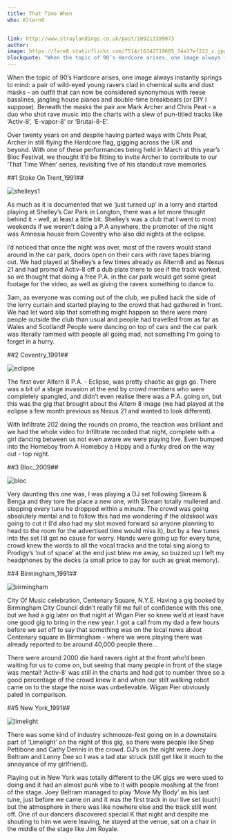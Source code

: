 ```yaml
---
title: That Time When
who: Altern8


link: http://www.straylandings.co.uk/post/109213399073
author:
image: https://farm8.staticflickr.com/7514/16342719605_34a37ef222_z.jpg
blockquote: "When the topic of 90’s Hardcore arises, one image always instantly springs to mind: a pair of wild-eyed young ravers clad in chemical suits and dust masks - an outfit that can now be considered synonymous with reese basslines, jangling house pianos and double-time breakbeats (or DIY I suppose). Beneath the masks the pair are Mark Archer and Chris Peat - a duo who shot rave music into the charts with a slew of pun-titled tracks like ‘Activ-8’, ‘E-vapor-8’ or ‘Brutal-8-E’."
---
```


When the topic of 90’s Hardcore arises, one image always instantly springs to mind: a pair of wild-eyed young ravers clad in chemical suits and dust masks - an outfit that can now be considered synonymous with reese basslines, jangling house pianos and double-time breakbeats (or DIY I suppose). Beneath the masks the pair are Mark Archer and Chris Peat - a duo who shot rave music into the charts with a slew of pun-titled tracks like ‘Activ-8’, ‘E-vapor-8’ or ‘Brutal-8-E’.

Over twenty years on and despite having parted ways with Chris Peat, Archer in still flying the Hardcore flag, gigging across the UK and beyond. With one of these performances being held in March at this year’s Bloc Festival, we thought it’d be fitting to invite Archer to contribute to our ‘That Time When’ series, revisiting five of his standout rave memories.

##1 Stoke On Trent_1991##

![shelleys1](https://farm8.staticflickr.com/7286/16184598900_219ac5fe00_o.jpg)

As much as it is documented that we ‘just turned up’ in a lorry and started playing at Shelley’s Car Park in Longton, there was a lot more thought behind it - well, at least a little bit. Shelley’s was a club that I went to most weekends if we weren’t doing a P.A anywhere, the promoter of the night was Amnesia house from Coventry who also did nights at the eclipse. 

I’d noticed that once the night was over, most of the ravers would stand around in the car park, doors open on their cars with rave tapes blaring out. We had played at Shelley’s a few times already as Altern8 and as Nexus 21 and had promo’d Activ-8 off a dub plate there to see if the track worked, so we thought that doing a free P.A. in the car park would get some great footage for the video, as well as giving the ravers something to dance to.

3am, as everyone was coming out of the club, we pulled back the side of the lorry curtain and started playing to the crowd that had gathered in front. We had let word slip that something might happen so there were more people outside the club than usual and people had travelled from as far as Wales and Scotland! People were dancing on top of cars and the car park was literally rammed with people all going mad, not something I’m going to forget in a hurry.

##2 Coventry_1991##

![eclipse](https://farm9.staticflickr.com/8615/16346010246_8cc4840a05_z.jpg)

The first ever Altern 8 P.A. - Eclipse, was pretty chaotic as gigs go. There was a bit of a stage invasion at the end by crowd members who were completely spangled, and didn’t even realise there was a P.A. going on, but this was the gig that brought about the Altern 8 image (we had played at the eclipse a few month previous as Nexus 21 and wanted to look different).

With Infiltrate 202 doing the rounds on promo, the reaction was brilliant and we had the whole video for Infiltrate recorded that night, complete with a girl dancing between us not even aware we were playing live. Even bumped into the Homeboy from A Homeboy a Hippy and a funky dred on the way out - top night.

##3 Bloc_2009##

![bloc](https://farm8.staticflickr.com/7446/16371986135_f38212dfd0_z.jpg)

Very daunting this one was, I was playing a DJ set following Skream & Benga and they tore the place a new one, with Skream totally mullered and stopping every tune he dropped within a minute. The crowd was going absolutely mental and to follow this had me wondering if the oldskool was going to cut it (I’d also had my slot moved forward so anyone planning to head to the room for the advertised time would miss it), but by a few tunes into the set I’d got no cause for worry. Hands were going up for every tune, crowd knew the words to all the vocal tracks and the total sing along to Prodigy’s ‘out of space’ at the end just blew me away, so buzzed up I left my headphones by the decks (a small price to pay for such as great memory).

##4 Birmingham_1991##

![birmingham](https://farm9.staticflickr.com/8625/15751993543_38846d981b_z.jpg)

City Of Music celebration, Centenary Square, N.Y.E. Having a gig booked by Birmingham City Council didn’t really fill me full of confidence with this one, but we had a gig later on that night at Wigan Pier so knew we’d at least have one good gig to bring in the new year. I got a call from my dad a few hours before we set off to say that something was on the local news about Centenary square in Birmingham - where we were playing there was already reported to be around 40,000 people there…

There were around 2000 die hard ravers right at the front who’d been waiting for us to come on, but seeing that many people in front of the stage was mental! ‘Activ-8’ was still in the charts and had got to number three so a good percentage of the crowd knew it and when our stilt walking robot came on to the stage the noise was unbelievable. Wigan Pier obviously paled in comparison.

##5 New York_1991##

![limelight](https://farm8.staticflickr.com/7402/16371986035_bcfa90259d_z.jpg)

There was some kind of industry schmooze-fest going on in a downstairs part of ‘Limelight’ on the night of this gig, so there were people like Shep Pettibone and Cathy Dennis in the crowd. DJ’s on the night were Joey Beltram and Lenny Dee so I was a tad star struck (still get like it much to the annoyance of my girlfriend).

Playing out in New York was totally different to the UK gigs we were used to doing and it had an almost punk vibe to it with people moshing at the front of the stage. Joey Beltram managed to play ‘Move My Body’ as his last tune, just before we came on and it was the first track in our live set (ouch) but the atmosphere in there was like nowhere else and the track still went off. One of our dancers discovered special K that night and despite me shouting to him we were leaving, he stayed at the venue, sat on a chair in the middle of the stage like Jim Royale.